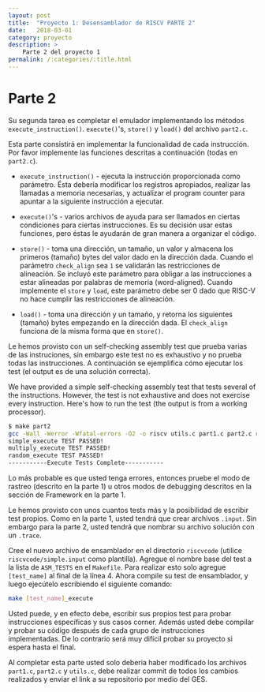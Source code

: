 ```yaml
---
layout: post
title:  "Proyecto 1: Desensamblador de RISCV PARTE 2"
date:   2018-03-01
category: proyecto
description: >
    Parte 2 del proyecto 1
permalink: /:categories/:title.html
---
```


# Parte 2
Su segunda tarea es completar el emulador implementando los métodos `execute_instruction()`. `execute()`'s, `store()` y `load()` del archivo `part2.c`.

Esta parte consistirá en implementar la funcionalidad de cada instrucción. Por favor implemente las funciones descritas a continuación (todas en `part2.c`).


 * `execute_instruction()` - ejecuta la instrucción proporcionada como parámetro. Ésta debería modificar los registros apropiados, realizar las llamadas a memoria necesarias, y actualizar el program counter para apuntar a la siguiente instrucción a ejecutar.

 * `execute()`'s - varios archivos de ayuda para ser llamados en ciertas condiciones para ciertas instrucciones. Es su decisión usar estas funciones, pero éstas le ayudarán de gran manera a organizar el código.

 * `store()` - toma una dirección, un tamaño, un valor y almacena los primeros (tamaño) bytes del valor dado en la dirección dada. Cuando el parámetro `check_align` sea `1` se validarán las restricciones de alineación. Se incluyó este parámetro para obligar a las instrucciones a estar alineadas por palabras de memoria (word-aligned). Cuando implemente el `store` y `load`, este parámetro debe ser 0 dado que RISC-V no hace cumplir las restricciones de alineación.

 * `load()` - toma una dirección y un tamaño, y retorna los siguientes (tamaño) bytes empezando en la dirección dada. El `check_align` funciona de la misma forma que en `store()`.

Le hemos provisto con un self-checking assembly test que prueba varias de las instruciones, sin embargo este test no es exhaustivo y no prueba todas las instrucciones. A continuación se ejemplifica cómo ejecutar los test (el output es de una solución correcta).

We have provided a simple self-checking assembly test that tests several of the instructions. However, the test is not exhaustive and does not exercise every instruction. Here's how to run the test (the output is from a working processor).

```bash
$ make part2
gcc -Wall -Werror -Wfatal-errors -O2 -o riscv utils.c part1.c part2.c riscv.c
simple_execute TEST PASSED!
multiply_execute TEST PASSED!
random_execute TEST PASSED!
-----------Execute Tests Complete-----------
```

Lo más probable es que usted tenga errores, entonces pruebe el modo de rastreo (descrito en la parte 1) u otros modos de debugging descritos en la sección de Framework en la parte 1.

Le hemos provisto con unos cuantos tests más y la posibilidad de escribir test propios. Como en la parte 1, usted tendrá que crear archivos `.input`. Sin embargo para la parte 2, usted tendrá que nombrar su archivo solución con un `.trace`.

Cree el nuevo archivo de ensamblador en el directorio `riscvcode` (utilice `riscvcode/simple.input` como plantilla). Agregue el nombre base del test a la lista de `ASM_TESTS` en el `Makefile`. Para realizar esto solo agregue `[test_name]` al final de la línea 4.
Ahora compile su test de ensamblador, y luego ejecútelo escribiendo el siguiente comando:
```bash
make [test_name]_execute
```

Usted puede, y en efecto debe, escribir sus propios test para probar instrucciones específicas y sus casos corner. Además usted debe compilar y probar su código después de cada grupo de instrucciones implementadas. De lo contrario será muy difícil probar su proyecto si espera hasta el final.


Al completar esta parte usted solo deberia haber modificado los archivos `part1.c`, `part2.c` y `utils.c`, debe realizar commit de todos los cambios realizados y enviar el link a su repositorio por medio del GES.
